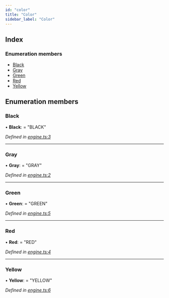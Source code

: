 ```yaml
---
id: "color"
title: "Color"
sidebar_label: "Color"
---
```


## Index

### Enumeration members

* [Black](#black)
* [Gray](#gray)
* [Green](#green)
* [Red](#red)
* [Yellow](#yellow)

## Enumeration members

###  Black

• **Black**: = "BLACK"

*Defined in [engine.ts:3](https://github.com/jamesroutley/24a2/blob/f0a7e7e/src/engine.ts#L3)*

___

###  Gray

• **Gray**: = "GRAY"

*Defined in [engine.ts:2](https://github.com/jamesroutley/24a2/blob/f0a7e7e/src/engine.ts#L2)*

___

###  Green

• **Green**: = "GREEN"

*Defined in [engine.ts:5](https://github.com/jamesroutley/24a2/blob/f0a7e7e/src/engine.ts#L5)*

___

###  Red

• **Red**: = "RED"

*Defined in [engine.ts:4](https://github.com/jamesroutley/24a2/blob/f0a7e7e/src/engine.ts#L4)*

___

###  Yellow

• **Yellow**: = "YELLOW"

*Defined in [engine.ts:6](https://github.com/jamesroutley/24a2/blob/f0a7e7e/src/engine.ts#L6)*
